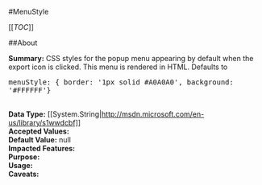 #MenuStyle

[[_TOC_]]

##About

**Summary:**  CSS styles for the popup menu appearing by default when the export icon is clicked. This menu is rendered in HTML. Defaults to <pre>menuStyle: { border: '1px solid #A0A0A0', background: '#FFFFFF'}</pre>  
**Data Type:** [[System.String|http://msdn.microsoft.com/en-us/library/s1wwdcbf]]  
**Accepted Values:**   
**Default Value:** null  
**Impacted Features:**   
**Purpose:**   
**Usage:**   
**Caveats:**   

